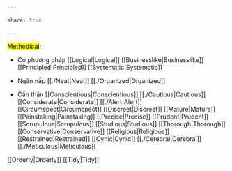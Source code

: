 ---  
share: true  
---  
<mark class="hltr-teal">Methodical</mark>:  
- Có phương pháp [[Logical|Logical]] [[Businesslike|Businesslike]] [[Principled|Principled]] [[Systematic|Systematic]]  
- Ngăn nắp [[./Neat|Neat]] [[./Organized|Organized]]  
- Cẩn thận [[Conscientious|Conscientious]] [[./Cautious|Cautious]] [[Considerate|Considerate]] [[./Alert|Alert]] [[Circumspect|Circumspect]] [[Discreet|Discreet]] [[Mature|Mature]] [[Painstaking|Painstaking]] [[Precise|Precise]] [[Prudent|Prudent]] [[Scrupulous|Scrupulous]] [[Studious|Studious]] [[Thorough|Thorough]] [[Conservative|Conservative]] [[Religious|Religious]] [[Restrained|Restrained]] [[Cynic|Cynic]] [[./Cerebral|Cerebral]] [[./Meticulous|Meticulous]]  
[[Orderly|Orderly]] [[Tidy|Tidy]]